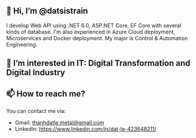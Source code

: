## 👋 Hi, I’m @datsistrain
I develop Web API using .NET 6.0, ASP.NET Core, EF Core with several kinds of database. I'm also experienced in Azure Cloud deployment, Microservices and Docker deployment. My major is Control & Automation Engineering.
## 👀 I’m interested in IT: Digital Transformation and Digital Industry
## 📫 How to reach me?
You can contact me via:
- Gmail: thanhdatle.metal@gmail.com
- LinkedIn: https://www.linkedin.com/in/dat-le-423648211/
  
<!---
datsistrain/datsistrain is a ✨ special ✨ repository because its `README.md` (this file) appears on your GitHub profile.
You can click the Preview link to take a look at your changes.
--->
